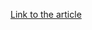 [Link to the article](https://www.bleepingcomputer.com/news/security/custom-pygmy-goat-malware-used-in-sophos-firewall-hack-on-govt-network/)
